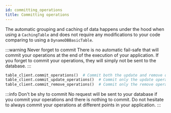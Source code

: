 ```yaml
---
id: committing_operations
title: Committing operations
---
```


The automatic grouping and caching of data happens under the hood when using a ```CachingTable``` and does not require
any modifications to your code comparing to using a ```DynamoDBBasicTable```.



:::warning Never forget to commit
There is no automatic fail-safe that will commit your operations at the end of the execution of your application. If you
forget to commit your operations, they will simply not be sent to the database.
:::


```python
table_client.commit_operations()  # Commit both the update and remove operations
table_client.commit_update_operations()  # Commit only the update operations
table_client.commit_remove_operations()  # Commit only the remove operations
```

:::info Don't be shy to commit
No request will be sent to your database if you commit your operations and there is nothing to commit. Do not hesitate 
to always commit your operations at different points in your application.
:::